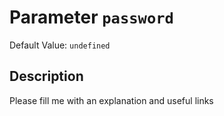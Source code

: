 # Parameter `password`
Default Value: `undefined`

## Description
Please fill me with an explanation and useful links


